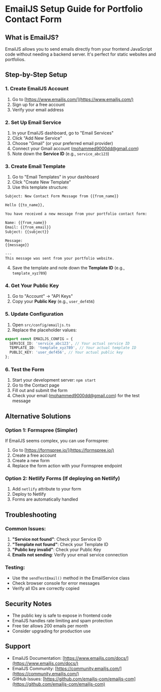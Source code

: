 # EmailJS Setup Guide for Portfolio Contact Form

## What is EmailJS?
EmailJS allows you to send emails directly from your frontend JavaScript code without needing a backend server. It's perfect for static websites and portfolios.

## Step-by-Step Setup

### 1. Create EmailJS Account
1. Go to [https://www.emailjs.com/](https://www.emailjs.com/)
2. Sign up for a free account
3. Verify your email address

### 2. Set Up Email Service
1. In your EmailJS dashboard, go to "Email Services"
2. Click "Add New Service"
3. Choose "Gmail" (or your preferred email provider)
4. Connect your Gmail account (mohammed9000dd@gmail.com)
5. Note down the **Service ID** (e.g., `service_abc123`)

### 3. Create Email Template
1. Go to "Email Templates" in your dashboard
2. Click "Create New Template"
3. Use this template structure:

```html
Subject: New Contact Form Message from {{from_name}}

Hello {{to_name}},

You have received a new message from your portfolio contact form:

Name: {{from_name}}
Email: {{from_email}}
Subject: {{subject}}

Message:
{{message}}

---
This message was sent from your portfolio website.
```

4. Save the template and note down the **Template ID** (e.g., `template_xyz789`)

### 4. Get Your Public Key
1. Go to "Account" → "API Keys"
2. Copy your **Public Key** (e.g., `user_def456`)

### 5. Update Configuration
1. Open `src/config/emailjs.ts`
2. Replace the placeholder values:

```typescript
export const EMAILJS_CONFIG = {
  SERVICE_ID: 'service_abc123', // Your actual service ID
  TEMPLATE_ID: 'template_xyz789', // Your actual template ID
  PUBLIC_KEY: 'user_def456', // Your actual public key
};
```

### 6. Test the Form
1. Start your development server: `npm start`
2. Go to the Contact page
3. Fill out and submit the form
4. Check your email (mohammed9000dd@gmail.com) for the test message

## Alternative Solutions

### Option 1: Formspree (Simpler)
If EmailJS seems complex, you can use Formspree:
1. Go to [https://formspree.io/](https://formspree.io/)
2. Create a free account
3. Create a new form
4. Replace the form action with your Formspree endpoint

### Option 2: Netlify Forms (If deploying on Netlify)
1. Add `netlify` attribute to your form
2. Deploy to Netlify
3. Forms are automatically handled

## Troubleshooting

### Common Issues:
1. **"Service not found"**: Check your Service ID
2. **"Template not found"**: Check your Template ID
3. **"Public key invalid"**: Check your Public Key
4. **Emails not sending**: Verify your email service connection

### Testing:
- Use the `sendTestEmail()` method in the EmailService class
- Check browser console for error messages
- Verify all IDs are correctly copied

## Security Notes
- The public key is safe to expose in frontend code
- EmailJS handles rate limiting and spam protection
- Free tier allows 200 emails per month
- Consider upgrading for production use

## Support
- EmailJS Documentation: [https://www.emailjs.com/docs/](https://www.emailjs.com/docs/)
- EmailJS Community: [https://community.emailjs.com/](https://community.emailjs.com/)
- GitHub Issues: [https://github.com/emailjs-com/emailjs-com](https://github.com/emailjs-com/emailjs-com)
